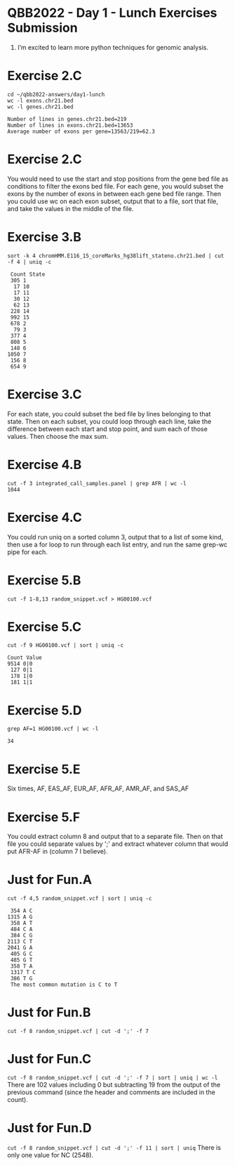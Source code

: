  # QBB2022 - Day 1 - Lunch Exercises Submission

 1. I’m excited to learn more python techniques for genomic analysis.
 
 # Exercise 2.C
 ```
 cd ~/qbb2022-answers/day1-lunch
 wc -l exons.chr21.bed
 wc -l genes.chr21.bed 
 ```
 ```
 Number of lines in genes.chr21.bed=219
 Number of lines in exons.chr21.bed=13653
 Average number of exons per gene=13563/219=62.3
 ```
 
 # Exercise 2.C
 You would need to use the start and stop positions from the gene bed file as conditions to filter the exons bed file. For each gene, you would subset the exons by the number of exons in between each gene bed file range. Then you could use wc on each exon subset, output that to a file, sort that file, and take the values in the middle of the file.
 
 # Exercise 3.B
 `sort -k 4 chromHMM.E116_15_coreMarks_hg38lift_stateno.chr21.bed | cut -f 4 | uniq -c`
 ```
  Count State
  305 1
   17 10
   17 11
   30 12
   62 13
  228 14
  992 15
  678 2
   79 3
  377 4
  808 5
  148 6
 1050 7
  156 8
  654 9
```

 # Exercise 3.C
 For each state, you could subset the bed file by lines belonging to that state. Then on each subset, you could loop through each line, take the difference between each start and stop point, and sum each of those values. Then choose the max sum.
 
 # Exercise 4.B
 ```
 cut -f 3 integrated_call_samples.panel | grep AFR | wc -l
 1044
 ```
 
 # Exercise 4.C
 You could run uniq on a sorted column 3, output that to a list of some kind, then use a for loop to run through each list entry, and run the same grep-wc pipe for each. 
 
 # Exercise 5.B
 `cut -f 1-8,13 random_snippet.vcf > HG00100.vcf`
 
 # Exercise 5.C
 `cut -f 9 HG00100.vcf | sort | uniq -c`
 ```
 Count Value
 9514 0|0
  127 0|1
  178 1|0
  181 1|1
 ```
 # Exercise 5.D
 `grep AF=1 HG00100.vcf | wc -l`
 ```
 34
 ```
 
 # Exercise 5.E
 Six times, AF, EAS_AF, EUR_AF, AFR_AF, AMR_AF, and SAS_AF
 
 # Exercise 5.F
 You could extract column 8 and output that to a separate file. Then on that file you could separate values by ';' and extract whatever column that would put AFR-AF in (column 7 I believe).
 
 # Just for Fun.A
 `cut -f 4,5 random_snippet.vcf | sort | uniq -c`
 ```
  354 A	C
 1315 A	G
  358 A	T
  484 C	A
  384 C	G
 2113 C	T
 2041 G	A
  405 G	C
  485 G	T
  358 T A
  1317 T C
  386 T G
  The most common mutation is C to T
  ```
 # Just for Fun.B
 `cut -f 8 random_snippet.vcf | cut -d ';' -f 7`
 
 # Just for Fun.C
 `cut -f 8 random_snippet.vcf | cut -d ';' -f 7 | sort | uniq | wc -l`
 There are 102 values including 0 but subtracting 19 from the output of the previous command (since the header and comments are included in the count).
 
 # Just for Fun.D
 `cut -f 8 random_snippet.vcf | cut -d ';' -f 11 | sort | uniq`
 There is only one value for NC (2548).
 